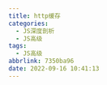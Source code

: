 ```yaml
---
title: http缓存
categories:
  - JS深度剖析
  - JS高级
tags:
  - JS高级
abbrlink: 7350ba96
date: 2022-09-16 10:41:13
---
```

